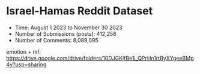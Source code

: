 # Israel-Hamas Reddit Dataset

- Time: August 1 2023 to November 30 2023
- Number of Submissions (posts): 412,258
- Number of Comments: 8,089,095





emotion + mf:
https://drive.google.com/drive/folders/10DJGKjfBe1i_QPrHn1rtByXYgeeBMp4y?usp=sharing
